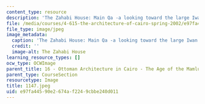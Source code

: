 ```yaml
---
content_type: resource
description: 'The Zahabi House: Main Qa -a looking toward the large Iwan.'
file: /media/courses/4-615-the-architecture-of-cairo-spring-2002/e97fa44590e2674af2249cbbe240d011_1147.jpeg
file_type: image/jpeg
image_metadata:
  caption: 'The Zahabi House: Main Qa -a looking toward the large Iwan.'
  credit: ''
  image-alt: The Zahabi House
learning_resource_types: []
ocw_type: OCWImage
parent_title: 16 - Ottoman Architecture in Cairo - The Age of the Mamluk Beys
parent_type: CourseSection
resourcetype: Image
title: 1147.jpeg
uid: e97fa445-90e2-674a-f224-9cbbe240d011
---
```


